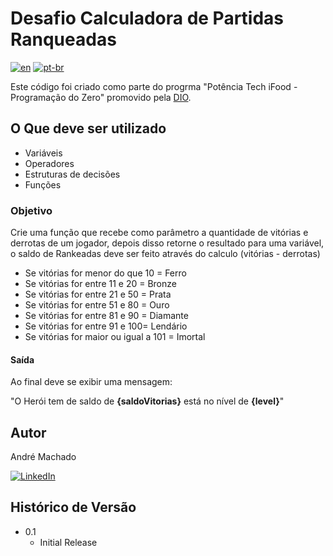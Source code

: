 # Desafio Calculadora de Partidas Ranqueadas

[![en](https://img.shields.io/badge/lang-en-red.svg)](https://github.com/jonatasemidio/multilanguage-readme-pattern/blob/master/README.md) 
[![pt-br](https://img.shields.io/badge/lang-pt--br-green.svg)](https://github.com/jonatasemidio/multilanguage-readme-pattern/blob/master/README.pt-br.md)

Este código foi criado como parte do progrma "Potência Tech iFood - Programação do Zero" promovido pela [DIO](https://www.dio.me/).

## O Que deve ser utilizado

- Variáveis
- Operadores
- Estruturas de decisões
- Funções

### Objetivo

Crie uma função que recebe como parâmetro a quantidade de vitórias e derrotas de um jogador, depois disso retorne o resultado para uma variável, o saldo de Rankeadas deve ser feito através do calculo (vitórias - derrotas)

- Se vitórias for menor do que 10 = Ferro
- Se vitórias for entre 11 e 20 = Bronze
- Se vitórias for entre 21 e 50 = Prata
- Se vitórias for entre 51 e 80 = Ouro
- Se vitórias for entre 81 e 90 = Diamante
- Se vitórias for entre 91 e 100= Lendário
- Se vitórias for maior ou igual a 101 = Imortal

#### Saída
Ao final deve se exibir uma mensagem:

"O Herói tem de saldo de **{saldoVitorias}** está no nível de **{level}**"


## Autor

André Machado

[![LinkedIn](https://img.shields.io/badge/-LinkedIn-000?style=for-the-badge&logo=linkedin&logoColor=30A3DC)](https://www.linkedin.com/in/andremachado2/)

## Histórico de Versão

* 0.1
    * Initial Release